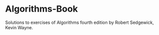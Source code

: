 # Algorithms-Book
Solutions to exercises of Algorithms fourth edition by Robert Sedgewick, Kevin Wayne.
